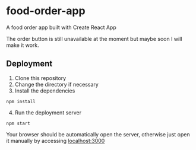 # food-order-app
A food order app built with Create React App

The order button is still unavailable at the moment but maybe soon I will make it work.

## Deployment
1. Clone this repository
2. Change the directory if necessary
3. Install the dependencies
```
npm install
```
4. Run the deployment server
```
npm start
```
Your browser should be automatically open the server, otherwise just open it manually by accessing [localhost:3000](localhost:3000)
